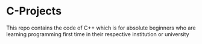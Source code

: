 # C-Projects
This repo  contains the code of C++ which is for absolute beginners who are learning programming first time in their respective institution or university
